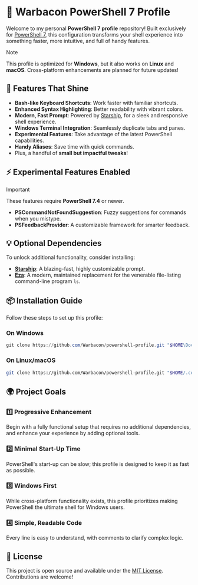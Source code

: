 # 🥓 Warbacon PowerShell 7 Profile

Welcome to my personal **PowerShell 7 profile** repository! Built exclusively
for [PowerShell
7](https://learn.microsoft.com/en-us/powershell/scripting/install/installing-powershell),
this configuration transforms your shell experience into something faster, more
intuitive, and full of handy features.

> [!NOTE]
> This profile is optimized for **Windows**, but it also works on **Linux** and
> **macOS**. Cross-platform enhancements are planned for future updates!

## 🚀 Features That Shine

- **Bash-like Keyboard Shortcuts**: Work faster with familiar shortcuts.
- **Enhanced Syntax Highlighting**: Better readability with vibrant colors.
- **Modern, Fast Prompt**: Powered by [Starship](https://starship.rs), for a
  sleek and responsive shell experience.
- **Windows Terminal Integration**: Seamlessly duplicate tabs and panes.
- **Experimental Features**: Take advantage of the latest PowerShell
  capabilities.
- **Handy Aliases**: Save time with quick commands.
- Plus, a handful of **small but impactful tweaks**!

## ⚡ Experimental Features Enabled

> [!IMPORTANT]
> These features require **PowerShell 7.4** or newer.

- **PSCommandNotFoundSuggestion**: Fuzzy suggestions for commands when you
  mistype.
- **PSFeedbackProvider**: A customizable framework for smarter feedback.

## 💡 Optional Dependencies

To unlock additional functionality, consider installing:

- **[Starship](https://starship.rs/guide/#%F0%9F%9A%80-installation)**: A
blazing-fast, highly customizable prompt.
- **[Eza](https://eza.rocks/)**: A modern, maintained replacement for the
venerable file-listing command-line program `ls`.

## 📦 Installation Guide

Follow these steps to set up this profile:

### On Windows

```powershell
git clone https://github.com/Warbacon/powershell-profile.git "$HOME\Documents\PowerShell"
```

### On Linux/macOS

```bash
git clone https://github.com/Warbacon/powershell-profile.git "$HOME/.config/powershell"
```

## 🌍 Project Goals

### 1️⃣ Progressive Enhancement

Begin with a fully functional setup that requires no additional dependencies,
and enhance your experience by adding optional tools.

### 2️⃣ Minimal Start-Up Time

PowerShell's start-up can be slow; this profile is designed to keep it as fast
as possible.

### 3️⃣ Windows First

While cross-platform functionality exists, this profile prioritizes making
PowerShell the ultimate shell for Windows users.

### 4️⃣ Simple, Readable Code

Every line is easy to understand, with comments to clarify complex logic.

## 📜 License

This project is open source and available under the [MIT License](LICENSE).
Contributions are welcome!
